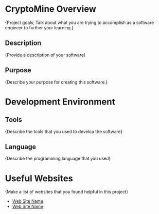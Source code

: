 # CryptoMine Overview
{Project goals; Talk about what you are trying to accomplish as a software engineer to further your learning.}

## Description
{Provide a description of your software}

## Purpose
{Describe your purpose for creating this software.}

# Development Environment

## Tools
{Describe the tools that you used to develop the software}

## Language
{Describe the programming language that you used}

# Useful Websites

{Make a list of websites that you found helpful in this project}
* [Web Site Name](http://url.link.goes.here)
* [Web Site Name](http://url.link.goes.here)
